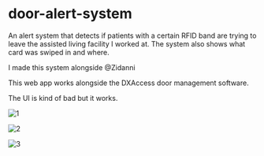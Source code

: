 # door-alert-system
An alert system that detects if patients with a certain RFID band are trying to leave the assisted living facility I worked at.
The system also shows what card was swiped in and where.

I made this system alongside @Zidanni

This web app works alongside the DXAccess door management software.

The UI is kind of bad but it works.

![1](https://github.com/nodiuus/door-alert-system/assets/85966719/5591c865-e4cd-42f7-aa07-f3f515348953)

![2](https://github.com/nodiuus/door-alert-system/assets/85966719/522d4290-d55c-4eea-8269-fe33a86eb598)

![3](https://github.com/nodiuus/door-alert-system/assets/85966719/ea54f572-af69-49fb-80bc-2aa341707fd1)
